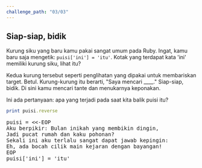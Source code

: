 ```yaml
---
challenge_path: "03/03"
---
```


## Siap-siap, bidik

Kurung siku yang baru kamu pakai sangat umum pada Ruby. Ingat, kamu baru saja mengetik:
`puisi['ini'] = 'itu'`. Kotak yang terdapat kata 'ini' memiliki kurung siku, lihat itu?

Kedua kurung tersebut seperti penglihatan yang dipakai untuk membariskan target. Betul. Kurung-kurung itu berarti, "Saya mencari ____."
Siap-siap, bidik. Di sini kamu mencari tante dan menukarnya keponakan.

Ini ada pertanyaan: apa yang terjadi pada saat kita balik puisi itu?

```ruby
print puisi.reverse
```

<pre id="code-prefill">
puisi = <<-EOP
Aku berpikir: Bulan inikah yang membikin dingin,
Jadi pucat rumah dan kaku pohonan?
Sekali ini aku terlalu sangat dapat jawab kepingin:
Eh, ada bocah cilik main kejaran dengan bayangan!
EOP
puisi['ini'] = 'itu'
</pre>
